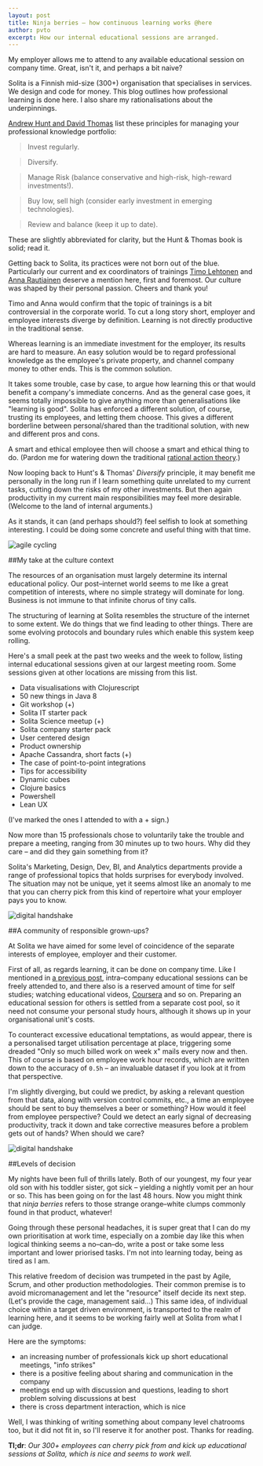 ```yaml
---
layout: post
title: Ninja berries – how continuous learning works @here
author: pvto
excerpt: How our internal educational sessions are arranged.
---
```

My employer allows me to attend to any available educational session on company time.  Great, isn't it, and perhaps a bit naive?

Solita is a Finnish mid-size (300+) organisation that specialises in services.  We design and code for money. This blog outlines how professional learning is done here.  I also share my rationalisations about the underpinnings.

[Andrew Hunt and David Thomas](http://www.amazon.com/The-Pragmatic-Programmer-Journeyman-Master/dp/020161622X) list these principles for managing your professional knowledge portfolio:

> Invest regularly.

> Diversify.

> Manage Risk (balance conservative and high-risk, high-reward investments!).

> Buy low, sell high (consider early investment in emerging technologies).

> Review and balance (keep it up to date).


These are slightly abbreviated for clarity, but the Hunt & Thomas book is solid; read it.

Getting back to Solita, its practices were not born out of the blue.  Particularly our current and ex coordinators of trainings [Timo Lehtonen](https://www.linkedin.com/profile/view?id=144187910) and [Anna Rautiainen](https://www.linkedin.com/profile/view?id=11016302) deserve a mention here, first and foremost.  Our culture was shaped by their personal passion.  Cheers and thank you!

Timo and Anna would confirm that the topic of trainings is a bit controversial in the corporate world.  To cut a long story short, employer and employee interests diverge by definition.  Learning is not directly productive in the traditional sense.

Whereas learning is an immediate investment for the employer, its results are hard to measure.  An easy solution would be to regard professional knowledge as the employee's private property, and channel company money to other ends.  This is the common solution.  

It takes some trouble, case by case, to argue how learning this or that would benefit a company's immediate concerns.  And as the general case goes, it seems totally impossible to give anything more than generalisations like "learning is good".  Solita has enforced a different solution, of course, trusting its employees, and letting them choose.  This gives a different borderline between personal/shared than the traditional solution, with new and different pros and cons.

A smart and ethical employee then will choose a smart and ethical thing to do.  (Pardon me for watering down the traditional [rational action theory](http://en.wikipedia.org/wiki/Rational_choice_theory).)

Now looping back to Hunt's & Thomas' *Diversify* principle, it may benefit me personally in the long run if I learn something quite unrelated to my current tasks, cutting down the risks of my other investments. But then again productivity in my current main responsibilities may feel more desirable.  (Welcome to the land of internal arguments.)

As it stands, it can (and perhaps should?) feel selfish to look at something interesting.  I could be doing some concrete and useful thing with that time.

![agile cycling](/img/ninja-berries/cycling.png)

##My take at the culture context

The resources of an organisation must largely determine its internal educational policy.  Our post–internet world seems to me like a great competition of interests, where no simple strategy will dominate for long.  Business is not immune to that infinite chorus of tiny calls.

The structuring of learning at Solita resembles the structure of the internet to some extent.  We do things that we find leading to other things.  There are some evolving protocols and boundary rules which enable this system keep rolling.

Here's a small peek at the past two weeks and the week to follow, listing internal educational sessions given at our largest meeting room.  Some sessions given at other locations are missing from this list.

- Data visualisations with Clojurescript
- 50 new things in Java 8
- Git workshop (+)
- Solita IT starter pack
- Solita Science meetup (+)
- Solita company starter pack
- User centered design
- Product ownership
- Apache Cassandra, short facts (+)
- The case of point-to-point integrations
- Tips for accessibility
- Dynamic cubes
- Clojure basics
- Powershell
- Lean UX

(I've marked the ones I attended to with a + sign.)

Now more than 15 professionals chose to voluntarily take the trouble and prepare a meeting, ranging from 30 minutes up to two hours.  Why did they care – and did they gain something from it?

Solita's Marketing, Design, Dev, BI, and Analytics departments provide a range of professional topics that holds surprises for everybody involved.  The situation may not be unique, yet it seems almost like an anomaly to me that you can cherry pick from this kind of repertoire what your employer pays you to know.

![digital handshake](/img/ninja-berries/handshake.png)

##A community of responsible grown-ups?

At Solita we have aimed for some level of coincidence of the separate interests of employee, employer and their customer.

First of all, as regards learning, it can be done on company time.  Like I mentioned in [a previous post](/2015/01/26/monster-fighter.html), intra–company educational sessions can be freely attended to, and there also is a reserved amount of time for self studies; watching educational videos, [Coursera](https://www.coursera.org/) and so on.  Preparing an educational session for others is settled from a separate cost pool, so it need not consume your personal study hours, although it shows up in your organisational unit's costs.

To counteract excessive educational temptations, as would appear, there is a personalised target utilisation percentage at place, triggering some dreaded "Only so much billed work on week x" mails every now and then.  This of course is based on employee work hour records, which are written down to the accuracy of ```0.5h``` – an invaluable dataset if you look at it from that perspective.

I'm slightly diverging, but could we predict, by asking a relevant question from that data, along with version control commits, etc., a time an employee should be sent to buy themselves a beer or something?  How would it feel from employee perspective?  Could we detect an early signal of decreasing productivity, track it down and take corrective measures before a problem gets out of hands?  When should we care?

![digital handshake](/img/ninja-berries/drops.png)

##Levels of decision

My nights have been full of thrills lately.  Both of our youngest, my four year old son with his toddler sister, got sick – yielding a nightly vomit per an hour or so.  This has been going on for the last 48 hours.  Now you might think that *ninja berries* refers to those strange orange–white clumps commonly found in that product, whatever!

Going through these personal headaches, it is super great that I can do my own prioritisation at work time, especially on a zombie day like this when logical thinking seems a no–can–do, write a post or take some less important and lower priorised tasks.  I'm not into learning today, being as tired as I am.

This relative freedom of decision was trumpeted in the past by Agile, Scrum, and other production methodologies.  Their common premise is to avoid micromanagement and let the "resource" itself decide its next step.  (Let's provide the cage, management said...)  This same idea, of individual choice within a target driven environment, is transported to the realm of learning here, and it seems to be working fairly well at Solita from what I can judge.

Here are the symptoms:

- an increasing number of professionals kick up short educational meetings, "info strikes"
- there is a positive feeling about sharing and communication in the company
- meetings end up with discussion and questions, leading to short problem solving discussions at best
- there is cross department interaction, which is nice

Well, I was thinking of writing something about company level chatrooms too, but it did not fit in, so I'll reserve it for another post.  Thanks for reading.


**Tl;dr**:  *Our 300+ employees can cherry pick from and kick up educational sessions at Solita, which is nice and seems to work well.*
